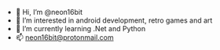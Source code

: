 - 👋 Hi, I’m @neon16bit
- 👀 I’m interested in android development, retro games and art
- 🌱 I’m currently learning .Net and Python
- 📫 neon16bit@protonmail.com


